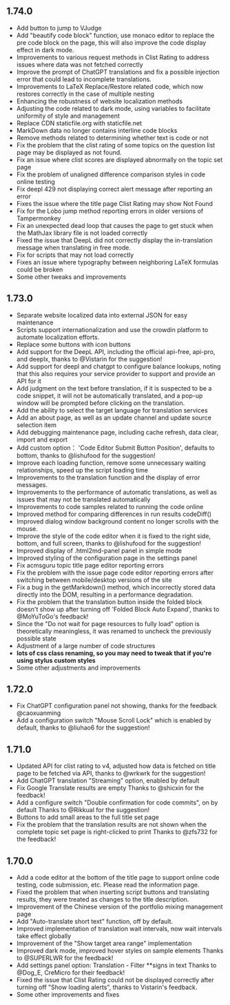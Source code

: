 ## 1.74.0

- Add button to jump to VJudge
- Add "beautify code block" function, use monaco editor to replace the pre code block on the page, this will also improve the code display effect in dark mode.
- Improvements to various request methods in Clist Rating to address issues where data was not fetched correctly
- Improve the prompt of ChatGPT translations and fix a possible injection error that could lead to incomplete translations.
- Improvements to LaTeX Replace/Restore related code, which now restores correctly in the case of multiple nesting
- Enhancing the robustness of website localization methods
- Adjusting the code related to dark mode, using variables to facilitate uniformity of style and management
- Replace CDN staticfile.org with staticfile.net
- MarkDown data no longer contains interline code blocks
- Remove methods related to determining whether text is code or not
- Fix the problem that the clist rating of some topics on the question list page may be displayed as not found.
- Fix an issue where clist scores are displayed abnormally on the topic set page
- Fix the problem of unaligned difference comparison styles in code online testing
- Fix deepl 429 not displaying correct alert message after reporting an error
- Fixes the issue where the title page Clist Rating may show Not Found
- Fix for the Lobo jump method reporting errors in older versions of Tampermonkey
- Fix an unexpected dead loop that causes the page to get stuck when the MathJax library file is not loaded correctly
- Fixed the issue that DeepL did not correctly display the in-translation message when translating in free mode.
- Fix for scripts that may not load correctly
- Fixes an issue where typography between neighboring LaTeX formulas could be broken
- Some other tweaks and improvements

## 1.73.0

- Separate website localized data into external JSON for easy maintenance
- Scripts support internationalization and use the crowdin platform to automate localization efforts.
- Replace some buttons with icon buttons
- Add support for the DeepL API, including the official api-free, api-pro, and deeplx, thanks to @Vistarin for the suggestion!
- Add support for deepl and chatgpt to configure balance lookups, noting that this also requires your service provider to support and provide an API for it
- Add judgment on the text before translation, if it is suspected to be a code snippet, it will not be automatically translated, and a pop-up window will be prompted before clicking on the translation.
- Add the ability to select the target language for translation services
- Add an about page, as well as an update channel and update source selection item
- Add debugging maintenance page, including cache refresh, data clear, import and export
- Add custom option： 'Code Editor Submit Button Position', defaults to bottom, thanks to @lishufood for the suggestion!
- Improve each loading function, remove some unnecessary waiting relationships, speed up the script loading time
- Improvements to the translation function and the display of error messages.
- Improvements to the performance of automatic translations, as well as issues that may not be translated automatically
- Improvements to code samples related to running the code online
- Improved method for comparing differences in run results codeDiff()
- Improved dialog window background content no longer scrolls with the mouse.
- Improve the style of the code editor when it is fixed to the right side, bottom, and full screen, thanks to @lishufood for the suggestion!
- Improved display of .html2md-panel panel in simple mode
- Improved styling of the configuration page in the settings panel
- Fix acmsguru topic title page editor reporting errors
- Fix the problem with the issue page code editor reporting errors after switching between mobile/desktop versions of the site
- Fix a bug in the getMarkdown() method, which incorrectly stored data directly into the DOM, resulting in a performance degradation.
- Fix the problem that the translation button inside the folded block doesn't show up after turning off 'Folded Block Auto Expand', thanks to @MoYuToGo's feedback!
- Since the "Do not wait for page resources to fully load" option is theoretically meaningless, it was renamed to uncheck the previously possible state
- Adjustment of a large number of code structures
- **lots of css class renaming, so you may need to tweak that if you're using stylus custom styles**
- Some other adjustments and improvements

## 1.72.0

- Fix ChatGPT configuration panel not showing, thanks for the feedback @caoxuanming
- Add a configuration switch "Mouse Scroll Lock" which is enabled by default, thanks to @liuhao6 for the suggestion!

## 1.71.0

- Updated API for clist rating to v4, adjusted how data is fetched on title page to be fetched via API, thanks to @wrkwrk for the suggestion!
- Add ChatGPT translation "Streaming" option, enabled by default
- Fix Google Translate results are empty Thanks to @shicxin for the feedback!
- Add a configure switch "Double confirmation for code commits", on by default Thanks to @Rikkual for the suggestion!
- Buttons to add small areas to the full title set page
- Fix the problem that the translation results are not shown when the complete topic set page is right-clicked to print Thanks to @zfs732 for the feedback!

## 1.70.0

- Add a code editor at the bottom of the title page to support online code testing, code submission, etc. Please read the information page.
- Fixed the problem that when inserting script buttons and translating results, they were treated as changes to the title description.
- Improvement of the Chinese version of the portfolio mixing management page
- Add "Auto-translate short text" function, off by default.
- Improved implementation of translation wait intervals, now wait intervals take effect globally
- Improvement of the "Show target area range" implementation
- Improved dark mode, improved hover styles on sample elements Thanks to @SUPERLWR for the feedback!
- Add settings panel option: Translation - Filter \*\*signs in text Thanks to @Dog_E, CreMicro for their feedback!
- Fixed the issue that Clist Rating could not be displayed correctly after turning off "Show loading alerts", thanks to Vistarin's feedback.
- Some other improvements and fixes
